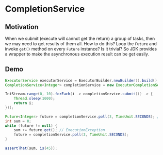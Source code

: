 # CompletionService
## Motivation
When we submit (execute will cannot get the return) a group of tasks, then we may need to get results of them all. How to do this? Loop the `Future` and invoke `get()` method on every `Future` instance? Is it trivial? So JDK provides a wrapper to make the asynchronous execution result can be get easily.

## Demo
```java
ExecutorService executorService = ExecutorBuilder.newBuilder().build();
CompletionService<Integer> completionService = new ExecutorCompletionService<>(executorService);
 
IntStream.range(0, 10).forEach(i -> completionService.submit(() -> {
    Thread.sleep(1000);
    return i;
}));
 
Future<Integer> future = completionService.poll(3, TimeUnit.SECONDS); // InterruptedException
int sum = 0;
while (future != null) {
    sum += future.get(); // ExecutionException
    future = completionService.poll(3, TimeUnit.SECONDS);
}
 
assertThat(sum, is(45));
```